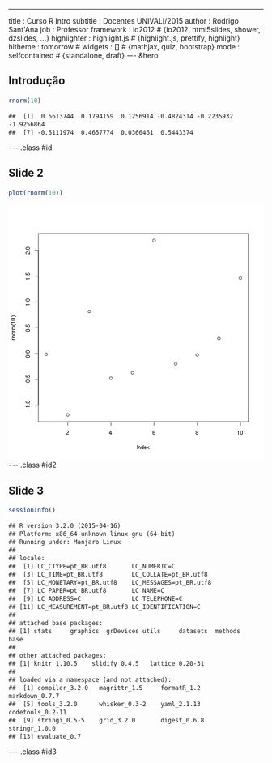 ---
title       : Curso R Intro
subtitle    : Docentes UNIVALI/2015
author      : Rodrigo Sant'Ana
job         : Professor
framework   : io2012        # {io2012, html5slides, shower, dzslides, ...}
highlighter : highlight.js  # {highlight.js, prettify, highlight}
hitheme     : tomorrow      # 
widgets     : []            # {mathjax, quiz, bootstrap}
mode        : selfcontained # {standalone, draft}
--- &hero

## Introdução 


```r
rnorm(10)
```

```
##  [1]  0.5613744  0.1794159  0.1256914 -0.4824314 -0.2235932 -1.9256864
##  [7] -0.5111974  0.4657774  0.0366461  0.5443374
```
--- .class #id

## Slide 2


```r
plot(rnorm(10))
```

![plot of chunk unnamed-chunk-2](assets/fig/unnamed-chunk-2-1.png) 
--- .class #id2

## Slide 3


```r
sessionInfo()
```

```
## R version 3.2.0 (2015-04-16)
## Platform: x86_64-unknown-linux-gnu (64-bit)
## Running under: Manjaro Linux
## 
## locale:
##  [1] LC_CTYPE=pt_BR.utf8       LC_NUMERIC=C             
##  [3] LC_TIME=pt_BR.utf8        LC_COLLATE=pt_BR.utf8    
##  [5] LC_MONETARY=pt_BR.utf8    LC_MESSAGES=pt_BR.utf8   
##  [7] LC_PAPER=pt_BR.utf8       LC_NAME=C                
##  [9] LC_ADDRESS=C              LC_TELEPHONE=C           
## [11] LC_MEASUREMENT=pt_BR.utf8 LC_IDENTIFICATION=C      
## 
## attached base packages:
## [1] stats     graphics  grDevices utils     datasets  methods   base     
## 
## other attached packages:
## [1] knitr_1.10.5    slidify_0.4.5   lattice_0.20-31
## 
## loaded via a namespace (and not attached):
##  [1] compiler_3.2.0   magrittr_1.5     formatR_1.2      markdown_0.7.7  
##  [5] tools_3.2.0      whisker_0.3-2    yaml_2.1.13      codetools_0.2-11
##  [9] stringi_0.5-5    grid_3.2.0       digest_0.6.8     stringr_1.0.0   
## [13] evaluate_0.7
```

--- .class #id3
